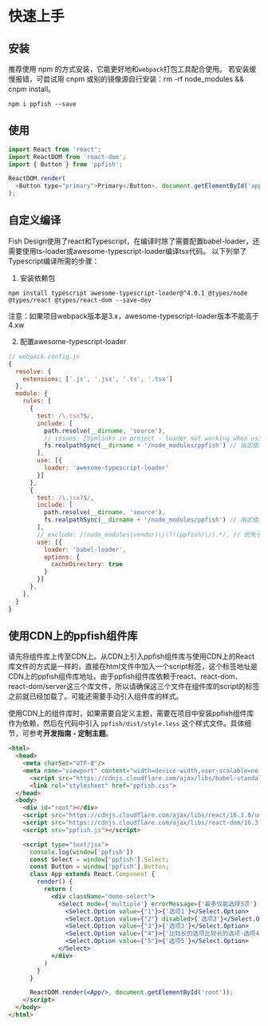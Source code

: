 # 快速上手

## 安装
推荐使用 npm 的方式安装，它能更好地和`webpack`打包工具配合使用。
若安装缓慢报错，可尝试用 cnpm 或别的镜像源自行安装：rm -rf node_modules && cnpm install。

```shell
npm i ppfish --save
```

## 使用

```js
import React from 'react';
import ReactDOM from 'react-dom';
import { Button } from 'ppfish';

ReactDOM.render(
  <Button type="primary">Primary</Button>, document.getElementById('app')
);

```

## 自定义编译

Fish Design使用了react和Typescript，在编译时除了需要配置babel-loader，还需要使用ts-loader或awesome-typescript-loader编译tsx代码。
以下列举了Typescript编译所需的步骤：

1. 安装依赖包

```shell
npm install typescript awesome-typescript-loader@^4.0.1 @types/node @types/react @types/react-dom --save-dev
```

注意：如果项目webpack版本是3.x，awesome-typescript-loader版本不能高于4.xw

2. 配置awesome-typescript-loader


```js
// webpack.config.js
{
  resolve: {
    extensions: ['.js', '.jsx', '.ts', '.tsx']
  },
  module: {
    rules: [
      {
        test: /\.tsx?$/,
        include: [
          path.resolve(__dirname, 'source'),
          // issues: [Symlinks in project - loader not working when using include](https://github.com/webpack/webpack/issues/1643)
          fs.realpathSync(__dirname + '/node_modules/ppfish') // 指定使用awesome-typescript-loader编译ppfish源码
        ],
        use: [{
          loader: 'awesome-typescript-loader'
        }]
      },
      {
        test: /\.jsx?$/,
        include: [
          path.resolve(__dirname, 'source'),
          fs.realpathSync(__dirname + '/node_modules/ppfish') // 指定使用babel-loader编译ppfish
        ],
        // exclude: /(node_modules|vendor)\/(?!(ppfish)\/).*/, // 优先于include，排除ppfish
        use: [{
          loader: 'babel-loader',
          options: {
            cacheDirectory: true
          }
        }]
      },
    ],
  }
}
```


## 使用CDN上的ppfish组件库

请先将组件库上传至CDN上。从CDN上引入ppfish组件库与使用CDN上的React库文件的方式是一样的，直接在html文件中加入一个script标签，这个标签地址是CDN上的ppfish组件库地址。由于ppfish组件库依赖于react、react-dom、react-dom/server这三个库文件，所以请确保这三个文件在组件库的script的标签之前就已经加载了。可能还需要手动引入组件库的样式。

使用CDN上的组件库时，如果需要自定义主题，需要在项目中安装ppfish组件库作为依赖，然后在代码中引入 `ppfish/dist/style.less` 这个样式文件。具体细节，可参考**开发指南 - 定制主题**。
```html
<html>
  <head>
    <meta charSet="UTF-8"/>
    <meta name="viewport" content="width=device-width,user-scalable=no,initial-scale=1,maximum-scale=1,minimum-scale=1">
      <script src="https://cdnjs.cloudflare.com/ajax/libs/babel-standalone/6.26.0/babel.min.js"></script>
      <link rel="stylesheet" href="ppfish.css">
  </head>
  <body>
    <div id="root"></div>
    <script src="https://cdnjs.cloudflare.com/ajax/libs/react/16.3.0/umd/react.production.min.js"></script> 
    <script src="https://cdnjs.cloudflare.com/ajax/libs/react-dom/16.3.0/umd/react-dom.production.min.js"></script>
    <script src="ppfish.js"></script>

    <script type="text/jsx">
      console.log(window['ppfish'])
      const Select = window['ppfish'].Select;
      const Button = window['ppfish'].Button;
      class App extends React.Component {
        render() {
          return (
            <div className="demo-select">
              <Select mode={'multiple'} errorMessage={'最多仅能选择3项'} labelClear maxCount={3} style={{width: 300, margin: 10}} showSelectAll>
                <Select.Option value={"1"}>{'选项1'}</Select.Option>
                <Select.Option value={"2"} disabled>{'选项2'}</Select.Option>
                <Select.Option value={"3"}>{'选项3'}</Select.Option>
                <Select.Option value={"4"}>{'比较长的选项比较长的选项-选项4'}</Select.Option>
                <Select.Option value={"5"}>{'选项5'}</Select.Option>
              </Select>
            </div>
          )
        }
      }

      ReactDOM.render(<App/>, document.getElementById('root'));
    </script>
  </body>
</html>
```
